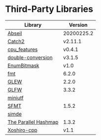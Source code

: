 
# Third-Party Libraries

Library | Version
--- | ---
[Abseil](https://github.com/abseil/abseil-cpp) | 20200225.2
[Catch2](https://github.com/catchorg/Catch2) | v2.11.1
[cpu_features](https://github.com/google/cpu_features) | v0.4.1
[double-conversion](https://github.com/google/double-conversion) | v3.1.5
[EnumBitmask](https://github.com/Reputeless/EnumBitmask) | v1.0
[fmt](https://github.com/fmtlib/fmt) | 6.2.0
[GLEW](https://github.com/nigels-com/glew) | 2.2.0
[GLFW](https://github.com/glfw/glfw) | 3.3.2
[miniutf](https://github.com/dropbox/miniutf) | 
[SFMT](https://github.com/MersenneTwister-Lab/SFMT) | 1.5.2
[simde](https://github.com/nemequ/simde) | 
[The Parallel Hashmap](https://github.com/greg7mdp/parallel-hashmap) | 1.3.2
[Xoshiro-cpp](https://github.com/Reputeless/Xoshiro-cpp) | v1.1
